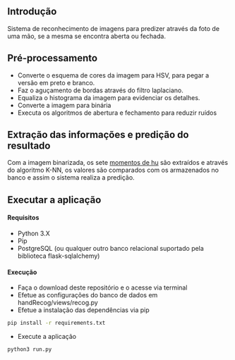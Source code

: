 ## Introdução
Sistema de reconhecimento de imagens para predizer através da foto de uma mão, se a mesma se encontra aberta ou fechada.

## Pré-processamento
- Converte o esquema de cores da imagem para HSV, para pegar a versão em preto e branco.
- Faz o aguçamento de bordas através do filtro laplaciano.
- Equaliza o histograma da imagem para evidenciar os detalhes.
- Converte a imagem para binária
- Executa os algoritmos de abertura e fechamento para reduzir ruídos

## Extração das informações e predição do resultado
Com a imagem binarizada, os sete [momentos de hu](https://pt.wikipedia.org/wiki/Momentos_invariantes_de_uma_imagem#Momentos_Invariantes_de_Hu) são extraídos e através do algoritmo K-NN, os valores são comparados com os armazenados no banco e assim o sistema realiza a predição.

## Executar a aplicação
#### Requisitos
- Python 3.X
- Pip
- PostgreSQL (ou qualquer outro banco relacional suportado pela biblioteca flask-sqlalchemy)

#### Execução
- Faça o download deste repositório e o acesse via terminal
- Efetue as configurações do banco de dados em handRecog/views/recog.py
- Efetue a instalação das dependências via pip
```bash
pip install -r requirements.txt
```
- Execute a aplicação
```bash
python3 run.py
```